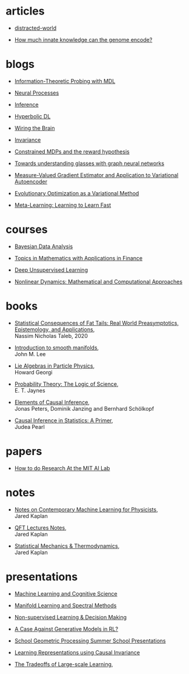 # articles

* [distracted-world](https://hbr.org/2017/10/in-a-distracted-world-solitude-is-a-competitive-advantage?utm_medium=social&utm_source=linkedin&utm_campaign=hbr)

* [How much innate knowledge can the genome encode?](http://www.wiringthebrain.com/2020/01/how-much-innate-knowledge-can-genome.html)

# blogs

* [Information-Theoretic Probing with MDL](https://lena-voita.github.io/posts/mdl_probes.html)

* [Neural Processes](https://kasparmartens.rbind.io/post/np/)

* [Inference](https://www.inference.vc/)

* [Hyperbolic DL](http://hyperbolicdeeplearning.com/)

* [Wiring the Brain](http://www.wiringthebrain.com/)

* [Invariance](https://danilorezende.com/)

* [Constrained MDPs and the reward hypothesis](https://readingsml.blogspot.com/)

* [Towards understanding glasses with graph neural networks](https://deepmind.com/blog/article/Towards-understanding-glasses-with-graph-neural-networks)

* [Measure-Valued Gradient Estimator and Application to Variational Autoencoder](https://bochang.me/blog/posts/measure-val-grad/)

* [Evolutionary Optimization as a Variational Method](https://davidbarber.github.io/blog/2017/04/03/variational-optimisation/)

* [Meta-Learning: Learning to Learn Fast](https://lilianweng.github.io/lil-log/2018/11/30/meta-learning.html)


# courses

* [Bayesian Data Analysis](https://github.com/avehtari/BDA_course_Aalto)

* [Topics in Mathematics with Applications in Finance](https://ocw.mit.edu/courses/mathematics/18-s096-topics-in-mathematics-with-applications-in-finance-fall-2013/)

* [Deep Unsupervised Learning](https://sites.google.com/view/berkeley-cs294-158-sp20/home)

* [Nonlinear Dynamics: Mathematical and Computational Approaches](https://www.complexityexplorer.org/courses/100-nonlinear-dynamics-mathematical-and-computational-approaches/segments/9032)

# books

* [Statistical Consequences of Fat Tails: Real World Preasymptotics, Epistemology, and Applications](https://arxiv.org/abs/2001.10488),  
Nassim Nicholas Taleb, 2020

* [Introduction to smooth manifolds](https://link.springer.com/book/10.1007/978-1-4419-9982-5),  
John M. Lee

* [Lie Algebras in Particle Physics](https://www.goodreads.com/book/show/1002450.Lie_Algebras_In_Particle_Physics),  
Howard Georgi

* [Probability Theory: The Logic of Science](https://bayes.wustl.edu/etj/prob/book.pdf),  
E. T. Jaynes

* [Elements of Causal Inference](https://mitpress.mit.edu/books/elements-causal-inference#:~:text=Elements%20of%20Causal%20Inference%20is,data%20to%20understand%20the%20world.),  
Jonas Peters, Dominik Janzing and Bernhard Schölkopf

* [Causal Inference in Statistics: A Primer](https://www.goodreads.com/book/show/27164550-causal-inference-in-statistics),  
Judea Pearl

# papers

* [How to do Research At the MIT AI Lab](https://dspace.mit.edu/bitstream/handle/1721.1/41487/AI_WP_316.pdf?sequence=4&isAllowed=y)

# notes

* [Notes on Contemporary Machine Learning for Physicists](https://sites.krieger.jhu.edu/jared-kaplan/files/2019/04/ContemporaryMLforPhysicists.pdf),  
Jared Kaplan

* [QFT Lectures Notes](https://sites.krieger.jhu.edu/jared-kaplan/files/2016/05/QFTNotes.pdf),  
Jared Kaplan

* [Statistical Mechanics & Thermodynamics](https://sites.krieger.jhu.edu/jared-kaplan/files/2018/11/StatisticalMechanicsNotes.pdf),  
Jared Kaplan


# presentations

* [Machine Learning and Cognitive
Science](http://mlg.eng.cam.ac.uk/mlss09/mlss_slides/mlss09-tenenbaum-lecture1.pdf)

* [Manifold Learning and Spectral Methods](http://davidpfau.com/assets/mlss_2018_pfau.pdf)

* [Non-supervised Learning & Decision Making](https://danilorezende.com/wp-content/uploads/2019/08/unsupervised_learning_decision_making.pdf)

* [A Case Against Generative Models in RL?](https://shakirm.com/portfolio/a-case-against-generative-models-in-rl/)

* [School Geometric Processing Summer School Presentations](http://school.geometryprocessing.org/)

* [Learning Representations using Causal Invariance](https://leon.bottou.org/slides/invariances/invariances.pdf)

* [The Tradeoffs of Large-scale Learning](https://leon.bottou.org/talks/largescale),  

